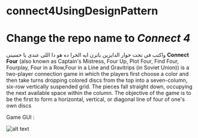 # connect4UsingDesignPattern
# Change the repo name to *Connect 4* 

واكتب في تحت حوار الدايزين باترن ايه الخرا ده 
هو دا اللى عندى يا حسينى 
**Connect Four** 
(also known as Captain's Mistress, Four Up, Plot Four, Find Four, Fourplay, Four in a Row,Four in a Line and Gravitrips (in Soviet Union)) is a two-player connection game in which the players first choose a color and then take turns dropping colored discs from the top into a seven-column, six-row vertically suspended grid. The pieces fall straight down, occupying the next available space within the column. The objective of the game is to be the first to form a horizontal, vertical, or diagonal line of four of one's own discs

Game GUI :

![alt text](https://github.com/MahmoudShaltoot/DesignPattern-Gang_Of_Five-/blob/master/connect4.png "Connect 4  Title Text 1")
